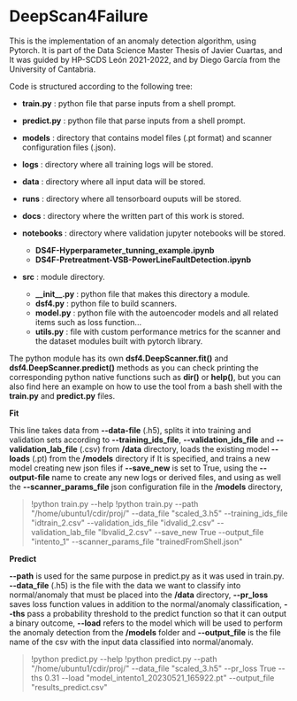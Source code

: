 # DeepScan4Failure

This is the implementation of an anomaly detection algorithm, using Pytorch. It is part of the Data Science Master Thesis of Javier Cuartas, and It was guided by HP-SCDS León 2021-2022, and by Diego García from the University of Cantabria.

Code is structured according to the following tree:
    
* **train.py** : python file that parse inputs from a shell prompt.
* **predict.py** : python file that parse inputs from a shell prompt.


* **models** : directory that contains model files (.pt format) and scanner configuration files (.json).
* **logs** : directory where all training logs will be stored. 
* **data** : directory where all input data will be stored.
* **runs** : directory where all tensorboard ouputs will be stored.
* **docs** : directory where the written part of this work is stored.
* **notebooks** : directory where validation jupyter notebooks will be stored.
    * **DS4F-Hyperparameter_tunning_example.ipynb**
    * **DS4F-Pretreatment-VSB-PowerLineFaultDetection.ipynb**


* **src** : module directory.
    * **\_\_init\_\_.py** : python file that makes this directory a module.
    * **dsf4.py** : python file to build scanners.
    * **model.py** : python file with the autoencoder models and all related items such as loss function...
    * **utils.py** : file with custom performance metrics for the scanner and the dataset modules built with pytorch library.
    
The python module has its own **dsf4.DeepScanner.fit()** and **dsf4.DeepScanner.predict()** methods as you can check printing the corresponding python native functions such as **dir()** or **help()**, but you can also find here an example on how to use the tool from a bash shell with the **train.py** and **predict.py** files.

**Fit**

This line takes data from **--data-file** (.h5), splits it into training and validation sets according to **--training_ids_file**, **--validation_ids_file** and **--validation_lab_file** (.csv) from **/data** directory, loads the existing model **--loads** (.pt) from the **/models** directory if It is specified, and trains a new model creating new json files if **--save_new** is set to True, using the **--output-file** name to create any new logs or derived files, and using as well the **--scanner_params_file** json configuration file in the **/models** directory, 

>!python train.py --help
>!python train.py --path "/home/ubuntu1/cdir/proj/" --data_file "scaled_3.h5" --training_ids_file "idtrain_2.csv" --validation_ids_file "idvalid_2.csv" --validation_lab_file "lbvalid_2.csv" --save_new True --output_file "intento_1" --scanner_params_file "trainedFromShell.json"

**Predict**

**--path** is used for the same purpose in predict.py as it was used in train.py. **--data_file** (.h5) is the file with the data we want to classify into normal/anomaly that must be placed into the **/data** directory, **--pr_loss** saves loss function values in addition to the normal/anomaly classification, **--ths** pass a probability threshold to the predict function so that it can output a binary outcome, **--load** refers to the model which will be used to perform the anomaly detection from the **/models** folder and **--output_file** is the file name of the csv with the input data classified into normal/anomaly.

>!python predict.py --help
>!python predict.py --path "/home/ubuntu1/cdir/proj/" --data_file "scaled_3.h5" --pr_loss True --ths 0.31 --load "model_intento1_20230521_165922.pt" --output_file "results_predict.csv" 

